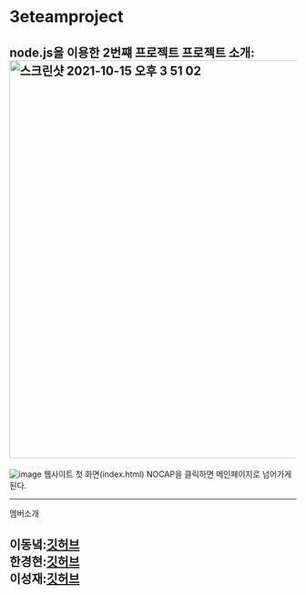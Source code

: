 # 3eteamproject
node.js을 이용한 2번쨰 프로젝트
프로젝트 소개: 
<img width="700" alt="스크린샷 2021-10-15 오후 3 51 02" src="https://user-images.githubusercontent.com/88940298/137444531-bf784897-fa05-4a70-a63a-25f52fc407ce.png">
------
![image](https://user-images.githubusercontent.com/89692626/137611758-973688ea-0418-4b07-a945-e0b17c3d6fb0.png)
웹사이트 첫 화면(index.html)
NOCAP을 클릭하면 메인페이지로 넘어가게 된다.



------
멤버소개

이동녘:[깃허브](https://github.com/dongnycklee)  
한경현:[깃허브](https://github.com/kyunghyunHan)  
이성재:[깃허브](https://github.com/seongjae-Leee)
--





